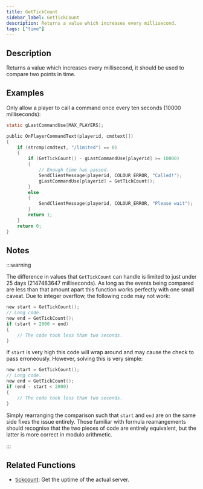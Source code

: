 ```yaml
---
title: GetTickCount
sidebar_label: GetTickCount
description: Returns a value which increases every millisecond.
tags: ["time"]
---
```


## Description

Returns a value which increases every millisecond, it should be used to compare two points in time.

## Examples

Only allow a player to call a command once every ten seconds (10000 milliseconds):

```c
static gLastCommandUse[MAX_PLAYERS];

public OnPlayerCommandText(playerid, cmdtext[])
{
    if (strcmp(cmdtext, "/limited") == 0)
    {
        if (GetTickCount() - gLastCommandUse[playerid] >= 10000)
        {
            // Enough time has passed.
            SendClientMessage(playerid, COLOUR_ERROR, "Called!");
            gLastCommandUse[playerid] = GetTickCount();
        }
        else
        {
            SendClientMessage(playerid, COLOUR_ERROR, "Please wait");
        }
        return 1;
    }
    return 0;
}
```

## Notes

:::warning

The difference in values that `GetTickCount` can handle is limited to just under 25 days (2147483647 milliseconds).  As long as the events being compared are less than that amount apart this function works perfectly with one small caveat.  Due to integer overflow, the following code may not work:

```c
new start = GetTickCount();
// Long code.
new end = GetTickCount();
if (start + 2000 > end)
{
    // The code took less than two seconds.
}
```

If `start` is very high this code will wrap around and may cause the check to pass erroneously.  However, solving this is very simple:

```c
new start = GetTickCount();
// Long code.
new end = GetTickCount();
if (end - start < 2000)
{
    // The code took less than two seconds.
}
```

Simply rearranging the comparison such that `start` and `end` are on the same side fixes the issue entirely.  Those familiar with formula rearrangements should recognise that the two pieces of code are entirely equivalent, but the latter is more correct in modulo arithmetic.

:::

## Related Functions

- [tickcount](tickcount): Get the uptime of the actual server.
